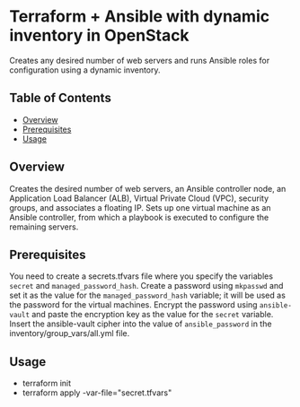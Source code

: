 # Terraform + Ansible with dynamic inventory in OpenStack

Creates any desired number of web servers and runs Ansible roles for configuration using a dynamic inventory.

## Table of Contents
- [Overview](#overview)
- [Prerequisites](#prerequisites)
- [Usage](#usage)


## Overview

Creates the desired number of web servers, an Ansible controller node, an Application Load Balancer (ALB), Virtual Private Cloud (VPC), security groups, and associates a floating IP. Sets up one virtual machine as an Ansible controller, from which a playbook is executed to configure the remaining servers.

## Prerequisites

You need to create a secrets.tfvars file where you specify the variables `secret` and `managed_password_hash`. Create a password using `mkpasswd` and set it as the value for the `managed_password_hash` variable; it will be used as the password for the virtual machines. Encrypt the password using `ansible-vault` and paste the encryption key as the value for the `secret` variable. Insert the ansible-vault cipher into the value of `ansible_password` in the inventory/group_vars/all.yml file.

## Usage
- terraform init
- terraform apply -var-file="secret.tfvars"
